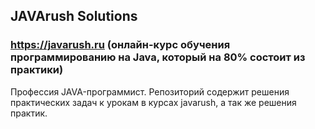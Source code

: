 ## JAVArush Solutions 
### https://javarush.ru (онлайн-курс обучения программированию на Java, который на 80% состоит из практики) 

Профессия JAVA-программист. Репозиторий содержит решения практических задач к урокам в курсах javarush, а так же решения практик.
